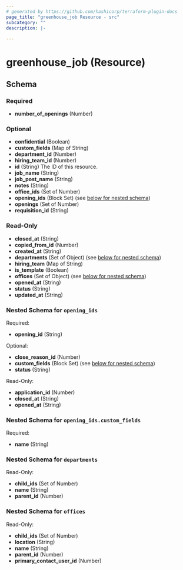 ```yaml
---
# generated by https://github.com/hashicorp/terraform-plugin-docs
page_title: "greenhouse_job Resource - src"
subcategory: ""
description: |-
  
---
```


# greenhouse_job (Resource)





<!-- schema generated by tfplugindocs -->
## Schema

### Required

- **number_of_openings** (Number)

### Optional

- **confidential** (Boolean)
- **custom_fields** (Map of String)
- **department_id** (Number)
- **hiring_team_id** (Number)
- **id** (String) The ID of this resource.
- **job_name** (String)
- **job_post_name** (String)
- **notes** (String)
- **office_ids** (Set of Number)
- **opening_ids** (Block Set) (see [below for nested schema](#nestedblock--opening_ids))
- **openings** (Set of Number)
- **requisition_id** (String)

### Read-Only

- **closed_at** (String)
- **copied_from_id** (Number)
- **created_at** (String)
- **departments** (Set of Object) (see [below for nested schema](#nestedatt--departments))
- **hiring_team** (Map of String)
- **is_template** (Boolean)
- **offices** (Set of Object) (see [below for nested schema](#nestedatt--offices))
- **opened_at** (String)
- **status** (String)
- **updated_at** (String)

<a id="nestedblock--opening_ids"></a>
### Nested Schema for `opening_ids`

Required:

- **opening_id** (String)

Optional:

- **close_reason_id** (Number)
- **custom_fields** (Block Set) (see [below for nested schema](#nestedblock--opening_ids--custom_fields))
- **status** (String)

Read-Only:

- **application_id** (Number)
- **closed_at** (String)
- **opened_at** (String)

<a id="nestedblock--opening_ids--custom_fields"></a>
### Nested Schema for `opening_ids.custom_fields`

Required:

- **name** (String)



<a id="nestedatt--departments"></a>
### Nested Schema for `departments`

Read-Only:

- **child_ids** (Set of Number)
- **name** (String)
- **parent_id** (Number)


<a id="nestedatt--offices"></a>
### Nested Schema for `offices`

Read-Only:

- **child_ids** (Set of Number)
- **location** (String)
- **name** (String)
- **parent_id** (Number)
- **primary_contact_user_id** (Number)


